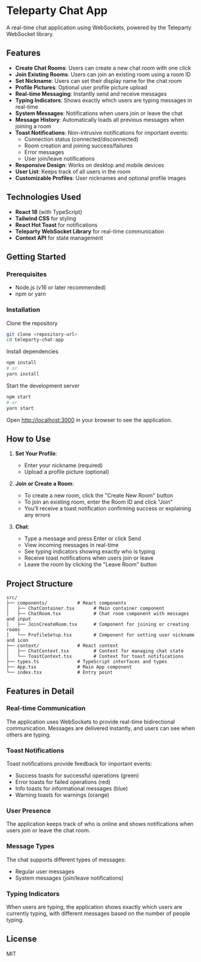 # Teleparty Chat App

A real-time chat application using WebSockets, powered by the Teleparty WebSocket library.

## Features

- **Create Chat Rooms**: Users can create a new chat room with one click
- **Join Existing Rooms**: Users can join an existing room using a room ID
- **Set Nickname**: Users can set their display name for the chat room
- **Profile Pictures**: Optional user profile picture upload
- **Real-time Messaging**: Instantly send and receive messages
- **Typing Indicators**: Shows exactly which users are typing messages in real-time
- **System Messages**: Notifications when users join or leave the chat
- **Message History**: Automatically loads all previous messages when joining a room
- **Toast Notifications**: Non-intrusive notifications for important events:
  - Connection status (connected/disconnected)
  - Room creation and joining success/failures
  - Error messages
  - User join/leave notifications
- **Responsive Design**: Works on desktop and mobile devices
- **User List**: Keeps track of all users in the room
- **Customizable Profiles**: User nicknames and optional profile images

## Technologies Used

- **React 18** (with TypeScript)
- **Tailwind CSS** for styling
- **React Hot Toast** for notifications
- **Teleparty WebSocket Library** for real-time communication
- **Context API** for state management

## Getting Started

### Prerequisites

- Node.js (v16 or later recommended)
- npm or yarn

### Installation

Clone the repository

```bash
git clone <repository-url>
cd teleparty-chat-app
```

Install dependencies

```bash
npm install
# or
yarn install
```

Start the development server

```bash
npm start
# or
yarn start
```

Open [http://localhost:3000](http://localhost:3000) in your browser to see the application.

## How to Use

1. **Set Your Profile**:
   - Enter your nickname (required)
   - Upload a profile picture (optional)

2. **Join or Create a Room**:
   - To create a new room, click the "Create New Room" button
   - To join an existing room, enter the Room ID and click "Join"
   - You'll receive a toast notification confirming success or explaining any errors

3. **Chat**:
   - Type a message and press Enter or click Send
   - View incoming messages in real-time
   - See typing indicators showing exactly who is typing
   - Receive toast notifications when users join or leave
   - Leave the room by clicking the "Leave Room" button

## Project Structure

```plaintext
src/
├── components/           # React components
│   ├── ChatContainer.tsx       # Main container component
│   ├── ChatRoom.tsx            # Chat room component with messages and input
│   ├── JoinCreateRoom.tsx      # Component for joining or creating rooms
│   └── ProfileSetup.tsx        # Component for setting user nickname and icon
├── context/              # React context
│   ├── ChatContext.tsx         # Context for managing chat state
│   └── ToastContext.tsx        # Context for toast notifications
├── types.ts              # TypeScript interfaces and types
├── App.tsx               # Main App component
└── index.tsx             # Entry point
```

## Features in Detail

### Real-time Communication

The application uses WebSockets to provide real-time bidirectional communication. Messages are delivered instantly, and users can see when others are typing.

### Toast Notifications

Toast notifications provide feedback for important events:

- Success toasts for successful operations (green)
- Error toasts for failed operations (red)
- Info toasts for informational messages (blue)
- Warning toasts for warnings (orange)

### User Presence

The application keeps track of who is online and shows notifications when users join or leave the chat room.

### Message Types

The chat supports different types of messages:

- Regular user messages
- System messages (join/leave notifications)

### Typing Indicators

When users are typing, the application shows exactly which users are currently typing, with different messages based on the number of people typing.

## License

MIT
